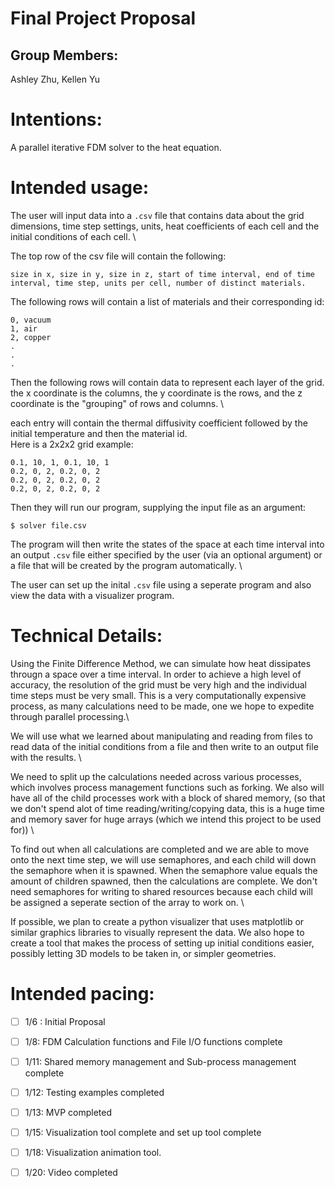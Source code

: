 # Final Project Proposal

## Group Members:

Ashley Zhu, Kellen Yu
       
# Intentions:

A parallel iterative FDM solver to the heat equation.
    
# Intended usage:

The user will input data into a `.csv` file that contains data about the grid dimensions, time step settings, units, heat coefficients of each cell and the initial conditions of each cell. \

The top row of the csv file will contain the following:
```
size in x, size in y, size in z, start of time interval, end of time interval, time step, units per cell, number of distinct materials.
```
The following rows will contain a list of materials and their corresponding id:
```
0, vacuum
1, air
2, copper
.
.
.
```
Then the following rows will contain data to represent each layer of the grid. the x coordinate is the columns, the y coordinate is the rows, and the z coordinate is the "grouping" of rows and columns. \

each entry will contain the thermal diffusivity coefficient followed by the initial temperature and then the material id. \
Here is a 2x2x2 grid example:
```
0.1, 10, 1, 0.1, 10, 1
0.2, 0, 2, 0.2, 0, 2
0.2, 0, 2, 0.2, 0, 2
0.2, 0, 2, 0.2, 0, 2
```
Then they will run our program, supplying the input file as an argument:
```
$ solver file.csv
```
The program will then write the states of the space at each time interval into an output `.csv` file either specified by the user (via an optional argument) or a file that will be created by the program automatically. \

The user can set up the inital `.csv` file using a seperate program and also view the data with a visualizer program.

# Technical Details:
Using the Finite Difference Method, we can simulate how heat dissipates througn a space over a time interval. In order to achieve a high level of accuracy, the resolution of the grid must be very high and the individual time steps must be very small. This is a very computationally expensive process, as many calculations need to be made, one we hope to expedite through parallel processing.\

We will use what we learned about manipulating and reading from files to read data of the initial conditions from a file and then write to an output file with the results. \

We need to split up the calculations needed across various processes, which involves process management functions such as forking. We also will have all of the child processes work with a block of shared memory, (so that we don't spend alot of time reading/writing/copying data, this is a huge time and memory saver for huge arrays (which we intend this project to be used for)) \

To find out when all calculations are completed and we are able to move onto the next time step, we will use semaphores, and each child will down the semaphore when it is spawned. When the semaphore value equals the amount of children spawned, then the calculations are complete. We don't need semaphores for writing to shared resources because each child will be assigned a seperate section of the array to work on. \

If possible, we plan to create a python visualizer that uses matplotlib or similar graphics libraries to visually represent the data. We also hope to create a tool that makes the process of setting up initial conditions easier, possibly letting 3D models to be taken in, or simpler geometries. 

# Intended pacing:
- [ ] 1/6 : Initial Proposal
- [ ] 1/8: FDM Calculation functions and File I/O functions complete
- [ ] 1/11: Shared memory management and Sub-process management complete
- [ ] 1/12: Testing examples completed
- [ ] 1/13: MVP completed
- [ ] 1/15: Visualization tool complete and set up tool complete
- [ ] 1/18: Visualization animation tool. 
- [ ] 1/20: Video completed 

